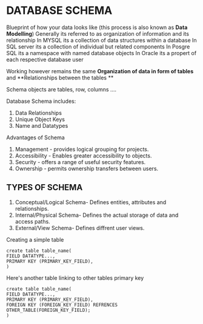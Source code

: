 # DATABASE SCHEMA
Blueprint of how your data looks like (this process is also known as **Data Modelling**)
Generally its referred to as organization of information and its relationship
In MYSQL its a collection of data structures within a database
In SQL server its a collection of individual but related components
In Posgre SQL its a namespace with named database objects
In Oracle its a propert of each respective database user

Working however remains the same **Organization of data in form of tables** and **Relationships between the tables **

Schema objects are tables, row, columns ....

Database Schema includes:
1. Data Relationships
2. Unique Object Keys
3. Name and Datatypes

Advantages of Schema
1. Management - provides logical grouping for projects.
2. Accessibility - Enables greater accessibility to objects.
3. Security - offers a range of useful security features.
4. Ownership - permits ownership transfers between users.

## TYPES OF SCHEMA
1. Conceptual/Logical Schema- Defines entities, attributes and relationships.
2. Internal/Physical Schema- Defines the actual storage of data and access paths.
3. External/View Schema- Defines diffrent user views.

Creating a simple table
```
create table table_name(
FIELD DATATYPE...,
PRIMARY KEY (PRIMARY_KEY_FIELD),
)
```

Here's another table linking to other tables primary key
```
create table table_name(
FIELD DATATYPE...,
PRIMARY KEY (PRIMARY_KEY_FIELD),
FOREIGN KEY (FOREIGN_KEY_FIELD) REFRENCES OTHER_TABLE(FOREIGN_KEY_FIELD);
)
```
